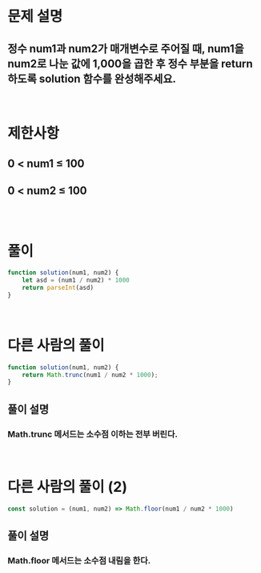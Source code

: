 # 문제 설명
## 정수 num1과 num2가 매개변수로 주어질 때, num1을 num2로 나눈 값에 1,000을 곱한 후 정수 부분을 return 하도록 solution 함수를 완성해주세요.

<br>

# 제한사항
## 0 < num1 ≤ 100
## 0 < num2 ≤ 100
## 
## 

<br>

# 풀이

```js
function solution(num1, num2) {
    let asd = (num1 / num2) * 1000
    return parseInt(asd)
}
```

<br>

# 다른 사람의 풀이 

```js
function solution(num1, num2) {
    return Math.trunc(num1 / num2 * 1000);
}
```
## 풀이 설명
### Math.trunc 메서드는 소수점 이하는 전부 버린다.

<br>

# 다른 사람의 풀이 (2)

```js
const solution = (num1, num2) => Math.floor(num1 / num2 * 1000)
```
## 풀이 설명
### Math.floor 메서드는 소수점 내림을 한다.